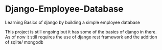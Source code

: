 # Django-Employee-Database
Learning Basics of django by building a simple employee database

This project is still ongoing but it has some of the basics of django in there. As of now it still requires the use of django rest framework and the addition of sqlite/
mongodb
